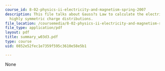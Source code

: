 ```yaml
---
course_id: 8-02-physics-ii-electricity-and-magnetism-spring-2007
description: This file talks about Gauss?s Law to calculate the electric field from
  highly symmetric charge distributions.
file_location: /coursemedia/8-02-physics-ii-electricity-and-magnetism-spring-2007/0852e52fec1e7359f595c3610e58e5b1_summary_w03d3.pdf
file_type: application/pdf
layout: pdf
title: summary_w03d3.pdf
type: course
uid: 0852e52fec1e7359f595c3610e58e5b1

---
```

None